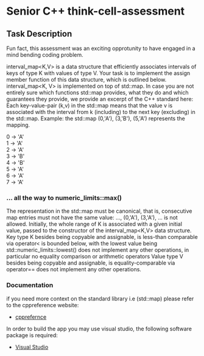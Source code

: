 # Senior C++ think-cell-assessment
## Task Description

Fun fact, this assessment was an exciting opprotunity to have engaged in a mind bending coding problem.

interval_map<K,V> is a data structure that efficiently associates intervals of keys of type K with values of type V. Your task is to implement the assign member function of this data structure, which is outlined below.
interval_map<K, V> is implemented on top of std::map. In case you are not entirely sure which functions std::map provides, what they do and which guarantees they provide, we provide an excerpt of the C++ standard here: 
Each key-value-pair (k,v) in the std::map means that the value v is associated with the interval from k (including) to the next key (excluding) in the std::map.
Example: the std::map (0,'A'), (3,'B'), (5,'A') represents the mapping.

  0 -> 'A'   
  1 -> 'A'   
  2 -> 'A'   
  3 -> 'B'  
  4 -> 'B'  
  5 -> 'A'   
  6 -> 'A'  
  7 -> 'A'
  
### ... all the way to numeric_limits<int>::max()

The representation in the std::map must be canonical, that is, consecutive map entries must not have the same value: ..., (0,'A'), (3,'A'), ... is not allowed. Initially, the whole range of K is associated with a given initial value, passed to the constructor of the interval_map<K,V> data structure.
Key type K
besides being copyable and assignable, is less-than comparable via operator<
is bounded below, with the lowest value being std::numeric_limits<K>::lowest()
does not implement any other operations, in particular no equality comparison or arithmetic operators
Value type V
besides being copyable and assignable, is equality-comparable via operator==
does not implement any other operations.

### Documentation
if you need more context on the standard library i.e (std::map) please refer to the cppreference website:
- [cpprefernce](https://en.cppreference.com/w/cpp/container/map/)


In order to build the app you may use visual studio, the following software package is required:
- [Visual Studio](https://visualstudio.microsoft.com/)

